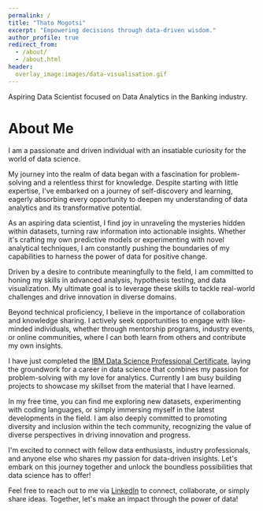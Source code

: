 ```yaml
---
permalink: /
title: "Thato Mogotsi"
excerpt: "Empowering decisions through data-driven wisdom."
author_profile: true
redirect_from: 
  - /about/
  - /about.html
header:
  overlay_image:images/data-visualisation.gif
---
```


Aspiring Data Scientist focused on Data Analytics in the Banking industry. 

About Me
======

I am a passionate and driven individual with an insatiable curiosity for the world of data science.

My journey into the realm of data began with a fascination for problem-solving and a relentless thirst for knowledge. Despite starting with little expertise, I've embarked on a journey of self-discovery and learning, eagerly absorbing every opportunity to deepen my understanding of data analytics and its transformative potential.

As an aspiring data scientist, I find joy in unraveling the mysteries hidden within datasets, turning raw information into actionable insights. Whether it's crafting my own predictive models or experimenting with novel analytical techniques, I am constantly pushing the boundaries of my capabilities to harness the power of data for positive change.

Driven by a desire to contribute meaningfully to the field, I am committed to honing my skills in advanced analysis, hypothesis testing, and data visualization. My ultimate goal is to leverage these skills to tackle real-world challenges and drive innovation in diverse domains.

Beyond technical proficiency, I believe in the importance of collaboration and knowledge sharing. I actively seek opportunities to engage with like-minded individuals, whether through mentorship programs, industry events, or online communities, where I can both learn from others and contribute my own insights.

I have just completed the [IBM Data Science Professional Certificate](https://www.coursera.org/professional-certificates/ibm-data-science), laying the groundwork for a career in data science that combines my passion for problem-solving with my love for analytics. Currently I am busy building projects to showcase my skillset from the material that I have learned.

In my free time, you can find me exploring new datasets, experimenting with coding languages, or simply immersing myself in the latest developments in the field. I am also deeply committed to promoting diversity and inclusion within the tech community, recognizing the value of diverse perspectives in driving innovation and progress.

I'm excited to connect with fellow data enthusiasts, industry professionals, and anyone else who shares my passion for data-driven insights. Let's embark on this journey together and unlock the boundless possibilities that data science has to offer!

Feel free to reach out to me via [LinkedIn](https://www.linkedin.com/in/sirtido) to connect, collaborate, or simply share ideas. Together, let's make an impact through the power of data!


